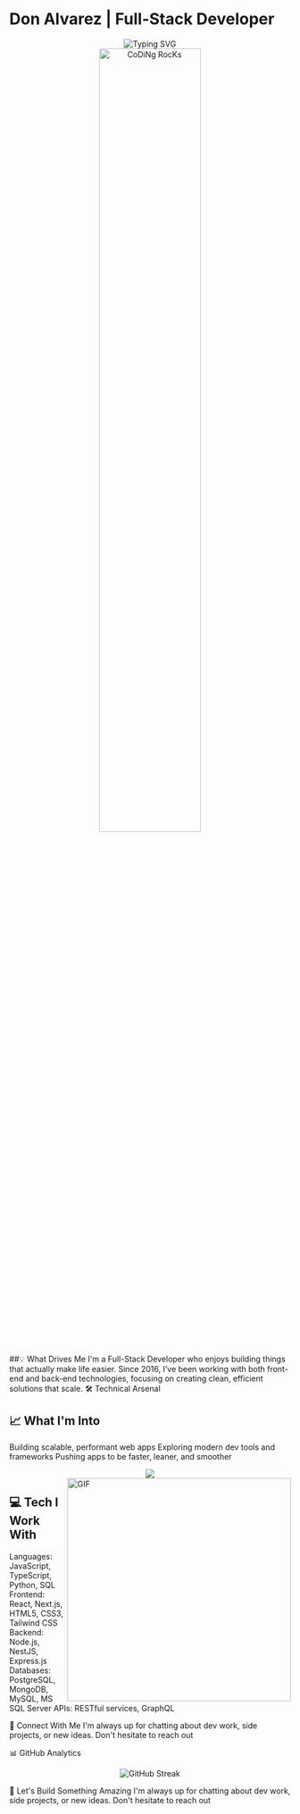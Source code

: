 # Don Alvarez | Full-Stack Developer
<div align="center">
  <img src="https://readme-typing-svg.herokuapp.com?font=Fira+Code&pause=1000&color=2196F3&center=true&vCenter=true&width=435&lines=Building+intelligent+route+solutions;Full-Stack+Developer+since+2016;Optimizing+delivery+routes+%26+logistics;Making+complex+problems+simple" alt="Typing SVG" />
</div>


<div align="center">
  <img src="https://github.com/SP-XD/SP-XD/blob/main/images/dev-working_rounded.gif?raw=true" href="https://github.com/SP-XD" alt="CoDiNg RocKs" width="60%"/><br>
</div>
##💡 What Drives Me
I'm a Full-Stack Developer who enjoys building things that actually make life easier. Since 2016, I’ve been working with both front-end and back-end technologies, focusing on creating clean, efficient solutions that scale.
🛠️ Technical Arsenal

## 📈 What I'm Into
Building scalable, performant web apps
Exploring modern dev tools and frameworks
Pushing apps to be faster, leaner, and smoother


<div align="center">
  <img src="https://skillicons.dev/icons?i=js,ts,react,nodejs,python,postgres,mongodb,docker,git,vscode&perline=5" />
</div>


<img align="right" alt="GIF" src="https://github.com/abhisheknaiidu/abhisheknaiidu/blob/master/code.gif?raw=true" width="400" />

## 💻 Tech I Work With
Languages: JavaScript, TypeScript, Python, SQL
Frontend: React, Next.js, HTML5, CSS3, Tailwind CSS
Backend: Node.js, NestJS, Express.js
Databases: PostgreSQL, MongoDB, MySQL, MS SQL Server
APIs: RESTful services, GraphQL


🌟 Connect With Me
I'm always up for chatting about dev work, side projects, or new ideas. Don't hesitate to reach out

📊 GitHub Analytics
<div align="center">
  <img src="https://github-readme-streak-stats.herokuapp.com/?user=DnAlvrz&theme=tokyonight" alt="GitHub Streak" />
</div>

🤝 Let's Build Something Amazing
I'm always up for chatting about dev work, side projects, or new ideas. Don't hesitate to reach out
</div>
